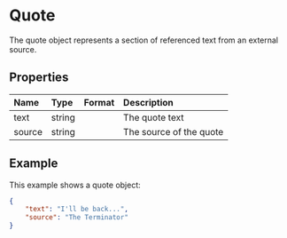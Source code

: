 # Quote
The quote object represents a section of referenced text from an external source.

## Properties

| Name | Type | Format | Description |
| :------- | :--- | :----- | :---------- |
| text | string | | The quote text |
| source | string | | The source of the quote |

## Example

This example shows a quote object:

```json
{
    "text": "I'll be back...",
    "source": "The Terminator"
}
```
